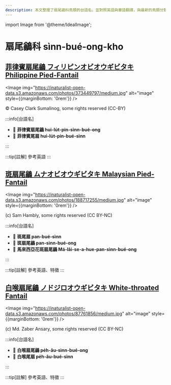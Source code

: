 ```yaml
---
description: 本文整理了扇尾鶲科鳥類的台語名，並對照英語與華語翻譯，與最新的鳥類分類，期待能夠供未來的台語鳥類圖鑑當作參考
---
```


import Image from '@theme/IdealImage';

# 扇尾鶲科 sìnn-bué-ong-kho

## [菲律賓扇尾鶲 フィリピンオビオウギビタキ Philippine Pied-Fantail](https://ebird.org/species/phipif1)

<Image img="https://inaturalist-open-data.s3.amazonaws.com/photos/373449797/medium.jpg" alt="image" style={{marginBottom: '0rem'}} />

<p className="image-caption">
© Casey Clark Sumalinog, some rights reserved (CC-BY)
</p>

:::info[台語名]

- 🎯 **菲律賓扇尾鶲 hui-lu̍t-pin-sìnn-bué-ong**
- 🎯 **菲律賓尾扇 hui-lu̍t-pin-bué-sìnn**

:::

:::tip[註解]
參考英語
:::

## [斑扇尾鶲 ムナオビオウギビタキ Malaysian Pied-Fantail](https://ebird.org/species/piefan1)

<Image img="https://inaturalist-open-data.s3.amazonaws.com/photos/188717255/medium.jpg" alt="image" style={{marginBottom: '0rem'}} />

<p className="image-caption">
(c) Sam Hambly, some rights reserved (CC BY-NC)
</p>

:::info[台語名]

- 🎯 **斑尾扇 pan-bué-sìnn**
- 🎯 **斑扇尾鶲 pan-sìnn-bué-ong**
- 🎯 **馬來西亞花斑扇尾鶲 Má-lâi-se-a-hue-pan-sìnn-bué-ong**

:::

:::tip[註解]
參考英語、特徵
:::

## [白喉扇尾鶲 ノドジロオウギビタキ White-throated Fantail](https://ebird.org/species/whtfan1)

<Image img="https://inaturalist-open-data.s3.amazonaws.com/photos/87761856/medium.jpg" alt="image" style={{marginBottom: '0rem'}} />

<p className="image-caption">
(c) Md. Zaber Ansary, some rights reserved (CC BY-NC)
</p>

:::info[台語名]

- 🎯 **白喉扇尾鶲 pe̍h-âu-sìnn-bué-ong**
- 🎯 **白喉尾扇 pe̍h-âu-bué-sìnn**

:::

:::tip[註解]
參考英語、特徵
:::
